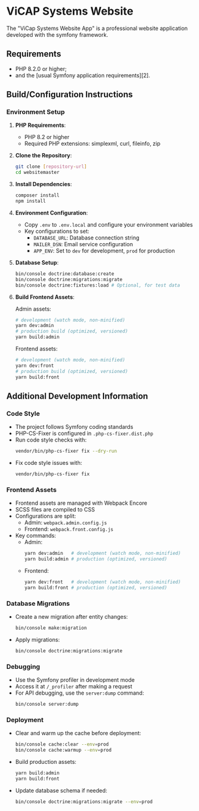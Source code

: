ViCAP Systems Website
=====================

The "ViCap Systems Website App" is a professional website application developed with the symfony framework.

Requirements
------------

  * PHP 8.2.0 or higher;
  * and the [usual Symfony application requirements][2].

## Build/Configuration Instructions

### Environment Setup

1. **PHP Requirements**:
    - PHP 8.2 or higher
    - Required PHP extensions: simplexml, curl, fileinfo, zip

2. **Clone the Repository**:
   ```bash
   git clone [repository-url]
   cd websitemaster
   ```

3. **Install Dependencies**:
   ```bash
   composer install
   npm install
   ```

4. **Environment Configuration**:
    - Copy `.env` to `.env.local` and configure your environment variables
    - Key configurations to set:
        - `DATABASE_URL`: Database connection string
        - `MAILER_DSN`: Email service configuration
        - `APP_ENV`: Set to `dev` for development, `prod` for production

5. **Database Setup**:
   ```bash
   bin/console doctrine:database:create
   bin/console doctrine:migrations:migrate
   bin/console doctrine:fixtures:load # Optional, for test data
   ```

6. **Build Frontend Assets**:

   Admin assets:
   ```bash
   # development (watch mode, non-minified)
   yarn dev:admin
   # production build (optimized, versioned)
   yarn build:admin
   ```

   Frontend assets:
   ```bash
   # development (watch mode, non-minified)
   yarn dev:front
   # production build (optimized, versioned)
   yarn build:front
   ```

## Additional Development Information

### Code Style

- The project follows Symfony coding standards
- PHP-CS-Fixer is configured in `.php-cs-fixer.dist.php`
- Run code style checks with:
  ```bash
  vendor/bin/php-cs-fixer fix --dry-run
  ```
- Fix code style issues with:
  ```bash
  vendor/bin/php-cs-fixer fix
  ```

### Frontend Assets

- Frontend assets are managed with Webpack Encore
- SCSS files are compiled to CSS
- Configurations are split:
  - Admin: `webpack.admin.config.js`
  - Frontend: `webpack.front.config.js`
- Key commands:
  - Admin:
    ```bash
    yarn dev:admin   # development (watch mode, non-minified)
    yarn build:admin # production (optimized, versioned)
    ```
  - Frontend:
    ```bash
    yarn dev:front   # development (watch mode, non-minified)
    yarn build:front # production (optimized, versioned)
    ```

### Database Migrations

- Create a new migration after entity changes:
  ```bash
  bin/console make:migration
  ```
- Apply migrations:
  ```bash
  bin/console doctrine:migrations:migrate
  ```

### Debugging

- Use the Symfony profiler in development mode
- Access it at `/_profiler` after making a request
- For API debugging, use the `server:dump` command:
  ```bash
  bin/console server:dump
  ```

### Deployment

- Clear and warm up the cache before deployment:
  ```bash
  bin/console cache:clear --env=prod
  bin/console cache:warmup --env=prod
  ```
- Build production assets:
  ```bash
  yarn build:admin
  yarn build:front
  ```
- Update database schema if needed:
  ```bash
  bin/console doctrine:migrations:migrate --env=prod
  ```